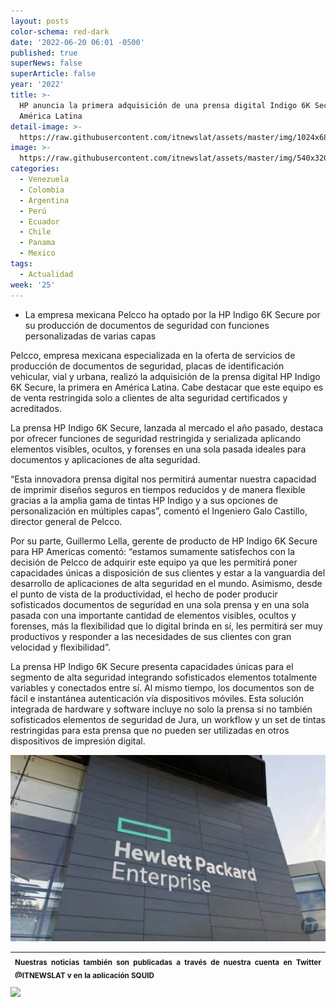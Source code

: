 ```yaml
---
layout: posts
color-schema: red-dark
date: '2022-06-20 06:01 -0500'
published: true
superNews: false
superArticle: false
year: '2022'
title: >-
  HP anuncia la primera adquisición de una prensa digital Indigo 6K Secure en
  América Latina
detail-image: >-
  https://raw.githubusercontent.com/itnewslat/assets/master/img/1024x680/HPE-Mexico-g.jpg
image: >-
  https://raw.githubusercontent.com/itnewslat/assets/master/img/540x320/HPE-Mexico-p.jpg
categories:
  - Venezuela
  - Colombia
  - Argentina
  - Perú
  - Ecuador
  - Chile
  - Panama
  - Mexico
tags:
  - Actualidad
week: '25'
---
```

- La empresa mexicana Pelcco ha optado por la HP Indigo 6K Secure por su producción de documentos de seguridad con funciones personalizadas de varias capas

Pelcco, empresa mexicana especializada en la oferta de servicios de producción de documentos de seguridad, placas de identificación vehicular, vial y urbana, realizó la adquisición de la prensa digital HP Indigo 6K Secure, la primera en América Latina. Cabe destacar que este equipo es de venta restringida solo a clientes de alta seguridad certificados y acreditados.

La prensa HP Indigo 6K Secure, lanzada al mercado el año pasado, destaca por ofrecer funciones de seguridad restringida y serializada aplicando elementos visibles, ocultos, y forenses en una sola pasada ideales para documentos y aplicaciones de alta seguridad.

“Esta innovadora prensa digital nos permitirá aumentar nuestra capacidad de imprimir diseños seguros en tiempos reducidos y de manera flexible gracias a la amplia gama de tintas HP Indigo y a sus opciones de personalización en múltiples capas”, comentó el Ingeniero Galo Castillo, director general de Pelcco.

Por su parte, Guillermo Lella, gerente de producto de HP Indigo 6K Secure para HP Americas comentó: “estamos sumamente satisfechos con la decisión de Pelcco de adquirir este equipo ya que les permitirá poner capacidades únicas a disposición de sus clientes y estar a la vanguardia del desarrollo de aplicaciones de alta seguridad en el mundo. Asimismo, desde el punto de vista de la productividad, el hecho de poder producir sofisticados documentos de seguridad en una sola prensa y en una sola pasada con una importante cantidad de elementos visibles, ocultos y forenses, más la flexibilidad que lo digital brinda en sí, les permitirá ser muy productivos y responder a las necesidades de sus clientes con gran velocidad y flexibilidad”.

La prensa HP Indigo 6K Secure presenta capacidades únicas para el segmento de alta seguridad integrando sofisticados elementos totalmente variables y conectados entre sí. Al mismo tiempo, los documentos son de fácil e instantánea autenticación vía dispositivos móviles. Esta solución integrada de hardware y software incluye no solo la prensa si no también sofisticados elementos de seguridad de Jura, un workflow y un set de tintas restringidas para esta prensa que no pueden ser utilizadas en otros dispositivos de impresión digital.

![](https://raw.githubusercontent.com/itnewslat/assets/master/img/540x320/HPE-Mexico-p.jpg)

<table style="height: 42px;" width="569">
<tbody>
<tr>
<td style="text-align: justify;"><sub><strong>Nuestras noticias también son publicadas a través de nuestra cuenta en Twitter <a href="https://twitter.com/itnewslat?lang=es">@ITNEWSLAT</a> y en la aplicación <a href="https://squidapp.co/en/">SQUID</a></strong></sub></td>
</tr>
</tbody>
</table>

<img src="https://tracker.metricool.com/c3po.jpg?hash=56f88a41e39ab42c063cc51676587a04"/>